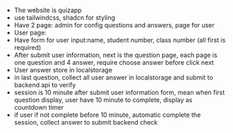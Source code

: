 - The website is quizapp
- use tailwindcss, shadcn for styling
- Have 2 page: admin for config questions and answers, page for user
- User page: 
 - Have form for user input:name, student number, class number (all first is required)
 - After submit user information, next is the question page, each page is one question and 4 answer, require choose answer before click next
 - User answer store in localstorage
 - in last question, collect all user answer in localstorage and submit to backend api to verify
 - session is 10 minute after submit user information form, mean when first question display, user have 10 minute to complete, display as countdown timer
 - if user if not complete before 10 minute, automatic complete the session, collect answer to submit backend check